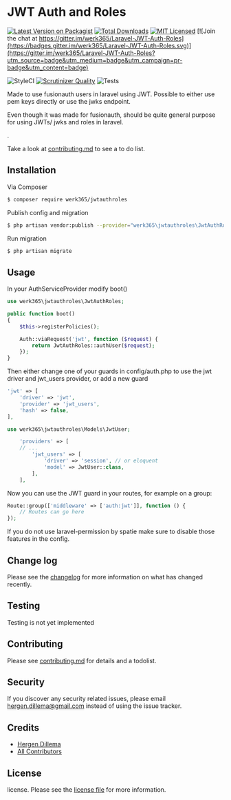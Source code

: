 # JWT Auth and Roles

[![Latest Version on Packagist][ico-version]][link-packagist]
[![Total Downloads][ico-downloads]][link-downloads]
[![MIT Licensed](https://img.shields.io/badge/license-MIT-brightgreen.svg?style=flat-square)](license.md) [![Join the chat at https://gitter.im/werk365/Laravel-JWT-Auth-Roles](https://badges.gitter.im/werk365/Laravel-JWT-Auth-Roles.svg)](https://gitter.im/werk365/Laravel-JWT-Auth-Roles?utm_source=badge&utm_medium=badge&utm_campaign=pr-badge&utm_content=badge)

![StyleCI][ico-styleci]
[![Scrutinizer Quality][ico-scrutinizer]][link-scrutinizer]
![Tests](https://github.com/365Werk/Laravel-JWT-Auth-Roles/workflows/Run%20Tests/badge.svg)


Made to use fusionauth users in laravel using JWT. Possible to either use pem keys directly or use the jwks endpoint.


Even though it was made for fusionauth, should be quite general purpose for using JWTs/ jwks and roles in laravel.

.

Take a look at [contributing.md](contributing.md) to see a to do list.

## Installation

Via Composer

``` bash
$ composer require werk365/jwtauthroles
```

Publish config and migration

```bash
$ php artisan vendor:publish --provider="werk365\jwtauthroles\JwtAuthRolesServiceProvider"
```

Run migration
```bash
$ php artisan migrate
```

## Usage

In your AuthServiceProvider modify boot()
```php
use werk365\jwtauthroles\JwtAuthRoles;

public function boot()
{
    $this->registerPolicies();

    Auth::viaRequest('jwt', function ($request) {
        return JwtAuthRoles::authUser($request);
    });
}
```

Then either change one of your guards in config/auth.php to use the jwt driver and jwt_users provider, or add a new guard
```php
'jwt' => [
    'driver' => 'jwt',
    'provider' => 'jwt_users',
    'hash' => false,
],
```

```php
use werk365\jwtauthroles\Models\JwtUser;

    'providers' => [
    // ...
        'jwt_users' => [
            'driver' => 'session', // or eloquent
            'model' => JwtUser::class,
        ],
    ],
```

Now you can use the JWT guard in your routes, for example on a group:
```php
Route::group(['middleware' => ['auth:jwt']], function () {
    // Routes can go here
});
```

If you do not use laravel-permission by spatie make sure to disable those features in the config.

## Change log

Please see the [changelog](changelog.md) for more information on what has changed recently.

## Testing

Testing is not yet implemented

## Contributing

Please see [contributing.md](contributing.md) for details and a todolist.

## Security

If you discover any security related issues, please email <hergen.dillema@gmail.com> instead of using the issue tracker.

## Credits

- [Hergen Dillema][link-author]
- [All Contributors][link-contributors]

## License

license. Please see the [license file](license.md) for more information.

[ico-version]: https://img.shields.io/packagist/v/werk365/jwtauthroles.svg?style=flat-square
[ico-downloads]: https://img.shields.io/packagist/dt/werk365/jwtauthroles.svg?style=flat-square
[ico-travis]: https://img.shields.io/travis/werk365/jwtauthroles/master.svg?style=flat-square
[ico-styleci]: https://github.styleci.io/repos/278075608/shield
[ico-scrutinizer]: https://scrutinizer-ci.com/g/365Werk/Laravel-JWT-Auth-Roles/badges/quality-score.png

[link-packagist]: https://packagist.org/packages/werk365/jwtauthroles
[link-downloads]: https://packagist.org/packages/werk365/jwtauthroles
[link-scrutinizer]: https://scrutinizer-ci.com/g/365Werk/Laravel-JWT-Auth-Roles/
[link-author]: https://github.com/HergenD
[link-contributors]: ../../contributors
